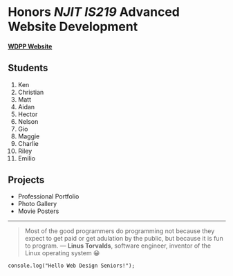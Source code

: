 # **Honors *NJIT IS219* Advanced Website Development**
#### [WDPP Website](https://frhsdwebdesign.com/)

## **Students**

1. Ken
2. Christian
3. Matt
4. Aidan
5. Hector
6. Nelson
7. Gio
8. Maggie
9. Charlie
10. Riley
11. Emilio

## **Projects**

- Professional Portfolio
- Photo Gallery
- Movie Posters

---

> Most of the good programmers do programming not because they expect to get paid or get adulation by the
public, but because it is fun to program.
> — **Linus Torvalds**, software engineer, inventor of the Linux operating system :grin:

~~~ 
console.log("Hello Web Design Seniors!");